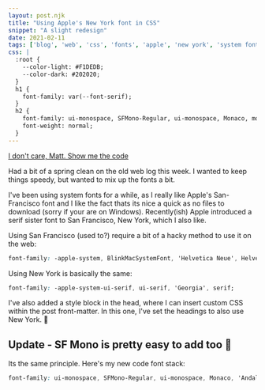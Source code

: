 ```yaml
---
layout: post.njk
title: "Using Apple's New York font in CSS"
snippet: "A slight redesign"
date: 2021-02-11
tags: ['blog', 'web', 'css', 'fonts', 'apple', 'new york', 'system fonts']
css: |
  :root {
    --color-light: #F1DEDB;
    --color-dark: #202020;
  }
  h1 {
    font-family: var(--font-serif);
  }
  h2 {
    font-family: ui-monospace, SFMono-Regular, ui-monospace, Monaco, monospace;
    font-weight: normal;
  }
---
```


[I don't care, Matt. Show me the code](#code)

Had a bit of a spring clean on the old web log this week. I wanted to keep things speedy, but wanted to mix up the fonts a bit. 

I've been using system fonts for a while, as I really like Apple's San-Francisco font and I like the fact thats its nice a quick as no files to download (sorry if your are on Windows). Recently(ish) Apple introduced a serif sister font to San Francisco, New York, which I also like.

Using San Francisco (used to?) require a bit of a hacky method to use it on the web:

```css
font-family: -apple-system, BlinkMacSystemFont, 'Helvetica Neue', Helvetica, Arial, sans-serif;
```

<a id="code">Using New York is basically the same:</a>

```css
font-family: -apple-system-ui-serif, ui-serif, 'Georgia', serif;
```

I've also added a style block in the head, where I can insert custom CSS within the post front-matter. In this one, I've set the headings to also use New York. 🤝

## Update - SF Mono is pretty easy to add too 🤖

Its the same principle. Here's my new code font stack:

```css
font-family: ui-monospace, SFMono-Regular, ui-monospace, Monaco, 'Andale Mono', 'Ubuntu Mono', monospace;
```
